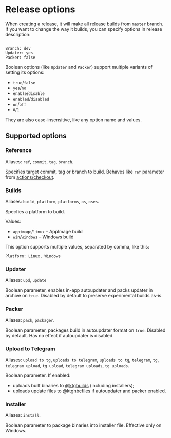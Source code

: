 # Release options

When creating a release, it will make all release builds from `master` branch. If you want to change the way it builds, you can specify options in release description:

```

Branch: dev
Updater: yes
Packer: false

```

Boolean options (like `Updater` and `Packer`) support multiple variants of setting its options: 

* `true`/`false`
* `yes`/`no`
* `enable`/`disable`
* `enabled`/`disabled`
* `on`/`off`
* `0`/`1`

They are also case-insensitive, like any option name and values.

## Supported options

### Reference

Aliases: `ref`, `commit`, `tag`, `branch`.

Specifies target commit, tag or branch to build. Behaves like `ref` parameter from [actions/checkout](https://github.com/actions/checkout).

### Builds

Aliases: `build`, `platform`, `platforms`, `os`, `oses`.

Specfies a platform to build.

Values:
* `appimage`/`linux` – AppImage build 
* `win`/`windows` – Windows build

This option supports multiple values, separated by comma, like this:

```
Platform: Linux, Windows
```

### Updater

Aliases: `upd`, `update`

Boolean parameter, enables in-app autoupdater and packs updater in archive on `true`. Disabled by default to preserve experimental builds as-is.

### Packer

Aliases: `pack`, `packager`.

Boolean parameter, packages build in autoupdater format on `true`. Disabled by default. Has no effect if autoupdater is disabled.

### Upload to Telegram

Aliases: `upload to tg`, `uploads to telegram`, `uploads to tg`, `telegram`, `tg`, `telegram upload`, `tg upload`, `telegram uploads`, `tg uploads`.

Boolean parameter. If enabled:

* uploads built binaries to [@ktgbuilds](https://t.me/ktgbuilds) (including installers);
* uploads update files to [@ktghbcfiles](https://t.me/ktghbcfiles) if autoupdater and packer enabled.

### Installer

Aliases: `install`.

Boolean parameter to package binaries into installer file. Effective only on Windows.

